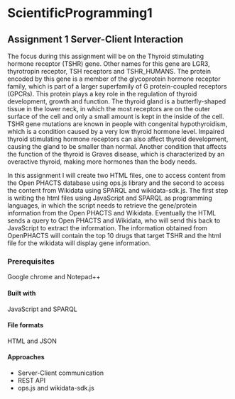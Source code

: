 # ScientificProgramming1
## Assignment 1 Server-Client Interaction 

The focus during this assignment will be on the Thyroid stimulating hormone receptor (TSHR) gene. Other names for this gene are LGR3, thyrotropin receptor, TSH receptors and TSHR_HUMANS. The protein encoded by this gene is a member of the glycoprotein hormone receptor family, which is part of a larger superfamily of G protein-coupled receptors (GPCRs). This protein plays a key role in the regulation of thyroid development, growth and function. The thyroid gland is a butterfly-shaped tissue in the lower neck, in which the most receptors are on the outer surface of the cell and only a small amount is kept in the inside of the cell. TSHR gene mutations are known in people with congenital hypothyroidism, which is a condition caused by a very low thyroid hormone level. Impaired thyroid stimulating hormone receptors can also affect thyroid development, causing the gland to be smaller than normal. Another condition that affects the function of the thyroid is Graves disease, which is characterized by an overactive thyroid, making more hormones than the body needs.

In this assignment I will create two HTML files, one to access content from the Open PHACTS database using ops.js library and the second to access the content from Wikidata using SPARQL and wikidata-sdk.js. The first step is writing the html files using JavaScript and SPARQL as programming languages, in which the script needs to retrieve the gene/protein information from the Open PHACTS and Wikidata. Eventually the HTML sends a query to Open PHACTS and Wikidata, who will send this back to JavaScript to extract the information. The information obtained from OpenPHACTS will contain the top 10 drugs that target TSHR and the html file for the wikidata will display gene information. 

### Prerequisites
Google chrome and Notepad++

#### Built with
JavaScript and SPARQL

#### File formats
HTML and JSON

#### Approaches
* Server-Client communication
* REST API
* ops.js and wikidata-sdk.js
